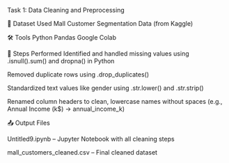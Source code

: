 Task 1: Data Cleaning and Preprocessing

📁 Dataset Used
Mall Customer Segmentation Data (from Kaggle)

🛠 Tools
Python
Pandas
Google Colab

🔧 Steps Performed
Identified and handled missing values using .isnull().sum() and dropna() in Python

Removed duplicate rows using .drop_duplicates()

Standardized text values like gender using .str.lower() and .str.strip()

Renamed column headers to clean, lowercase names without spaces (e.g., Annual Income (k$) → annual_income_k)

📤 Output Files

Untitled9.ipynb – Jupyter Notebook with all cleaning steps

mall_customers_cleaned.csv – Final cleaned dataset
